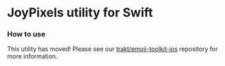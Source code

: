 # JoyPixels utility for Swift


### How to use

This utility has moved! Please see our [trakt/emoji-toolkit-ios](https://www.github.com/trakt/emoji-toolkit-ios) repository for more information.